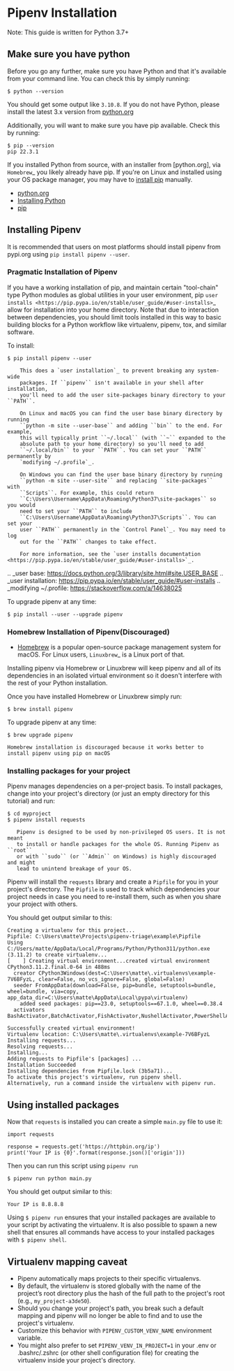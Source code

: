 # Pipenv Installation

Note: This guide is written for Python 3.7+


## Make sure you have python

Before you go any further, make sure you have Python and that it's available
from your command line. You can check this by simply running:

    $ python --version

You should get some output like ``3.10.8``. If you do not have Python, please
install the latest 3.x version from [python.org](https://python.org)

Additionally, you will want to make sure you have pip available.
Check this by running:

    $ pip --version
    pip 22.3.1

If you installed Python from source, with an installer from [python.org], via `Homebrew`_ you likely already have pip. 
If you're on Linux and installed using your OS package manager, you may have to [install pip](https://pip.pypa.io/en/stable/installing/) manually.

* [python.org](https://python.org)
* [Installing Python](https://wiki.python.org/moin/BeginnersGuide/Download)
* [pip](https://pypi.org/project/pip/)



## Installing Pipenv

It is recommended that users on most platforms should install pipenv from pypi.org using ``pip install pipenv --user``.


### Pragmatic Installation of Pipenv

If you have a working installation of pip, and maintain certain "tool-chain" type Python modules as global utilities in your user environment, pip `user installs <https://pip.pypa.io/en/stable/user_guide/#user-installs>`_ allow for installation into your home directory. Note that due to interaction between dependencies, you should limit tools installed in this way to basic building blocks for a Python workflow like virtualenv, pipenv, tox, and similar software.

To install:

    $ pip install pipenv --user

```{note}
    This does a `user installation`_ to prevent breaking any system-wide
    packages. If ``pipenv`` isn't available in your shell after installation,
    you'll need to add the user site-packages binary directory to your ``PATH``.

    On Linux and macOS you can find the user base binary directory by running
    ``python -m site --user-base`` and adding ``bin`` to the end. For example,
    this will typically print ``~/.local`` (with ``~`` expanded to the
    absolute path to your home directory) so you'll need to add
    ``~/.local/bin`` to your ``PATH``. You can set your ``PATH`` permanently by
    `modifying ~/.profile`_.

    On Windows you can find the user base binary directory by running
    ``python -m site --user-site`` and replacing ``site-packages`` with
    ``Scripts``. For example, this could return
    ``C:\Users\Username\AppData\Roaming\Python37\site-packages`` so you would
    need to set your ``PATH`` to include
    ``C:\Users\Username\AppData\Roaming\Python37\Scripts``. You can set your
    user ``PATH`` permanently in the `Control Panel`_. You may need to log
    out for the ``PATH`` changes to take effect.

    For more information, see the `user installs documentation <https://pip.pypa.io/en/stable/user_guide/#user-installs>`_.
```

.. _user base: https://docs.python.org/3/library/site.html#site.USER_BASE
.. _user installation: https://pip.pypa.io/en/stable/user_guide/#user-installs
.. _modifying ~/.profile: https://stackoverflow.com/a/14638025


To upgrade pipenv at any time:

    $ pip install --user --upgrade pipenv



### Homebrew Installation of Pipenv(Discouraged)
* [Homebrew](https://brew.sh) is a popular open-source package management system for macOS. For Linux users, `Linuxbrew`_  is a Linux port of that.

Installing pipenv via Homebrew or Linuxbrew will keep pipenv and all of its dependencies in
an isolated virtual environment so it doesn't interfere with the rest of your
Python installation.

Once you have installed Homebrew or Linuxbrew simply run:

    $ brew install pipenv

To upgrade pipenv at any time:

    $ brew upgrade pipenv

```{note}
Homebrew installation is discouraged because it works better to install pipenv using pip on macOS
```

### Installing packages for your project

Pipenv manages dependencies on a per-project basis. To install packages,
change into your project's directory (or just an empty directory for this
tutorial) and run:

    $ cd myproject
    $ pipenv install requests

```{note}
   Pipenv is designed to be used by non-privileged OS users. It is not meant
   to install or handle packages for the whole OS. Running Pipenv as ``root``
   or with ``sudo`` (or ``Admin`` on Windows) is highly discouraged and might
   lead to unintend breakage of your OS.
```

Pipenv will install the `requests` library and create a ``Pipfile``
for you in your project's directory. The ``Pipfile`` is used to track which
dependencies your project needs in case you need to re-install them, such as
when you share your project with others. 

You should get output similar to this:

    Creating a virtualenv for this project...
    Pipfile: C:\Users\matte\Projects\pipenv-triage\example\Pipfile
    Using C:/Users/matte/AppData/Local/Programs/Python/Python311/python.exe (3.11.2) to create virtualenv...
    [    ] Creating virtual environment...created virtual environment CPython3.11.2.final.0-64 in 488ms
      creator CPython3Windows(dest=C:\Users\matte\.virtualenvs\example-7V6BFyzL, clear=False, no_vcs_ignore=False, global=False)
      seeder FromAppData(download=False, pip=bundle, setuptools=bundle, wheel=bundle, via=copy, app_data_dir=C:\Users\matte\AppData\Local\pypa\virtualenv)
        added seed packages: pip==23.0, setuptools==67.1.0, wheel==0.38.4
      activators BashActivator,BatchActivator,FishActivator,NushellActivator,PowerShellActivator,PythonActivator
    
    Successfully created virtual environment!
    Virtualenv location: C:\Users\matte\.virtualenvs\example-7V6BFyzL
    Installing requests...
    Resolving requests...
    Installing...
    Adding requests to Pipfile's [packages] ...
    Installation Succeeded
    Installing dependencies from Pipfile.lock (3b5a71)...
    To activate this project's virtualenv, run pipenv shell.
    Alternatively, run a command inside the virtualenv with pipenv run.

## Using installed packages

Now that ``requests`` is installed you can create a simple ``main.py`` file to use it:

```
import requests

response = requests.get('https://httpbin.org/ip')
print('Your IP is {0}'.format(response.json()['origin']))
```
Then you can run this script using ``pipenv run``

    $ pipenv run python main.py

You should get output similar to this:

    Your IP is 8.8.8.8

Using ``$ pipenv run`` ensures that your installed packages are available to
your script by activating the virtualenv. It is also possible to spawn a new shell 
that ensures all commands have access to your installed packages with ``$ pipenv shell``.


## Virtualenv mapping caveat

- Pipenv automatically maps projects to their specific virtualenvs.
- By default, the virtualenv is stored globally with the name of the project’s root directory plus the hash of the full path to the project's root (e.g., ``my_project-a3de50``).
- Should you change your project's path, you break such a default mapping and pipenv will no longer be able to find and to use the project's virtualenv.
- Customize this behavior with ``PIPENV_CUSTOM_VENV_NAME`` environment variable.
- You might also prefer to set ``PIPENV_VENV_IN_PROJECT=1`` in your .env or .bashrc/.zshrc (or other shell configuration file) for creating the virtualenv inside your project's directory.
